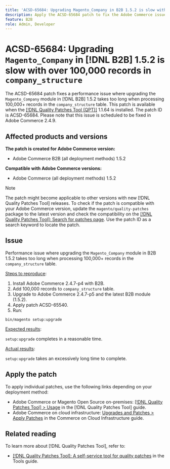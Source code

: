 ```yaml
---
title: 'ACSD-65684: Upgrading Magento_Company in B2B 1.5.2 is slow with over 100,000 records in company_structure'
description: Apply the ACSD-65684 patch to fix the Adobe Commerce issue where upgrading the Magento_Company module in B2B 1.5.2 takes too long due to processing a large number of records (~100,000+) in the company_structure table.
feature: B2B
role: Admin, Developer
---
```


# ACSD-65684: Upgrading `Magento_Company` in [!DNL B2B] 1.5.2 is slow with over 100,000 records in `company_structure`

The ACSD-65684 patch fixes a performance issue where upgrading the `Magento_Company` module in [!DNL B2B] 1.5.2 takes too long when processing 100,000+ records in the `company_structure` table. This patch is available when the [[!DNL Quality Patches Tool (QPT)]](/help/tools/quality-patches-tool/quality-patches-tool-to-self-serve-quality-patches.md) 1.1.64 is installed. The patch ID is ACSD-65684. Please note that this issue is scheduled to be fixed in Adobe Commerce 2.4.9.

## Affected products and versions

**The patch is created for Adobe Commerce version:**

* Adobe Commerce B2B (all deployment methods) 1.5.2

**Compatible with Adobe Commerce versions:**

* Adobe Commerce (all deployment methods) 1.5.2

>[!NOTE]
>
>The patch might become applicable to other versions with new [!DNL Quality Patches Tool] releases. To check if the patch is compatible with your Adobe Commerce version, update the `magento/quality-patches` package to the latest version and check the compatibility on the [[!DNL Quality Patches Tool]: Search for patches page](https://experienceleague.adobe.com/tools/commerce-quality-patches/index.html). Use the patch ID as a search keyword to locate the patch.

## Issue

Performance issue where upgrading the `Magento_Company` module in B2B 1.5.2 takes too long when processing 100,000+ records in the `company_structure` table.

<u>Steps to reproduce</u>:

1. Install Adobe Commerce 2.4.7-p4 with B2B.
1. Add 100,000 records to `company_structure` table.
1. Upgrade to Adobe Commerce 2.4.7-p5 and the latest B2B module (1.5.2).
1. Apply patch ACSD-65540.
1. Run:

```
bin/magento setup:upgrade
```

<u>Expected results</u>:

`setup:upgrade` completes in a reasonable time.

<u>Actual results</u>:

`setup:upgrade` takes an excessively long time to complete.

## Apply the patch

To apply individual patches, use the following links depending on your deployment method:

* Adobe Commerce or Magento Open Source on-premises: [[!DNL Quality Patches Tool] > Usage](/help/tools/quality-patches-tool/usage.md) in the [!DNL Quality Patches Tool] guide.
* Adobe Commerce on cloud infrastructure: [Upgrades and Patches > Apply Patches](https://experienceleague.adobe.com/docs/commerce-cloud-service/user-guide/develop/upgrade/apply-patches.html) in the Commerce on Cloud Infrastructure guide.

## Related reading

To learn more about [!DNL Quality Patches Tool], refer to:

* [[!DNL Quality Patches Tool]: A self-service tool for quality patches](/help/tools/quality-patches-tool/quality-patches-tool-to-self-serve-quality-patches.md) in the Tools guide.

